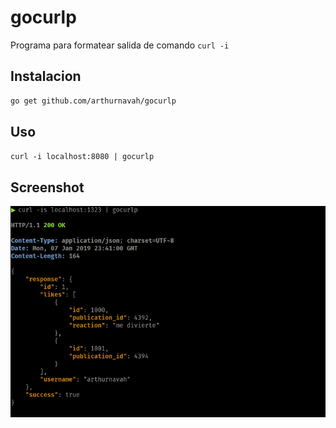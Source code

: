 # gocurlp
Programa para formatear salida de comando `curl -i`

## Instalacion
```sh
go get github.com/arthurnavah/gocurlp
```

## Uso
`curl -i localhost:8080 | gocurlp`

## Screenshot
![Screenshot](https://github.com/arthurnavah/gocurlp/blob/master/screenshot.png "Screenshot")

